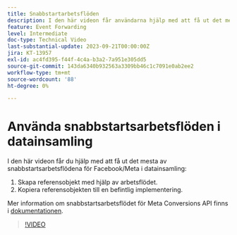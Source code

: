 ```yaml
---
title: Snabbstartarbetsflöden
description: I den här videon får användarna hjälp med att få ut det mesta av snabbstartsarbetsflödena för Facebook/Meta vid datainsamling.
feature: Event Forwarding
level: Intermediate
doc-type: Technical Video
last-substantial-update: 2023-09-21T00:00:00Z
jira: KT-13957
exl-id: ac4fd395-f44f-4c4a-b3a2-7a951e305dd5
source-git-commit: 143da6340b932563a3309bb46c1c7091e0ab2ee2
workflow-type: tm+mt
source-wordcount: '88'
ht-degree: 0%

---
```


# Använda snabbstartsarbetsflöden i datainsamling


I den här videon får du hjälp med att få ut det mesta av snabbstartsarbetsflödena för Facebook/Meta i datainsamling:

1. Skapa referensobjekt med hjälp av arbetsflödet. 
1. Kopiera referensobjekten till en befintlig implementering.

Mer information om snabbstartsarbetsflödet för Meta Conversions API finns i [dokumentationen](https://experienceleague.adobe.com/docs/experience-platform/tags/extensions/server/meta/overview.html?lang=en#quick-start).

>[!VIDEO](https://video.tv.adobe.com/v/3424501?learn=on)
